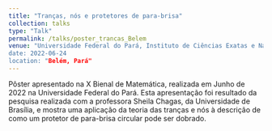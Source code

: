 ```yaml
---
title: "Tranças, nós e protetores de para-brisa"
collection: talks
type: "Talk"
permalink: /talks/poster_trancas_Belem
venue: "Universidade Federal do Pará, Instituto de Ciências Exatas e Naturais
date: 2022-06-24
location: "Belém, Pará"
---
```


Pôster apresentado na X Bienal de Matemática, realizada em Junho de 2022 na Universidade Federal do Pará. Esta apresentação foi resultado da pesquisa
realizada com a professora Sheila Chagas, da Universidade de Brasília, e mostra uma aplicação da teoria das tranças e nós à descrição de como um protetor de para-brisa circular pode ser dobrado.
